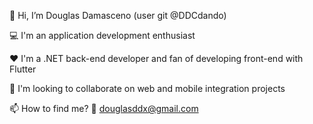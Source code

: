 👋 Hi, I’m Douglas Damasceno (user git @DDCdando)

💻 I'm an application development enthusiast

❤️ I'm a .NET back-end developer and fan of developing front-end with Flutter

🌱 I'm looking to collaborate on web and mobile integration projects

📫 How to find me?
📧 douglasddx@gmail.com 
